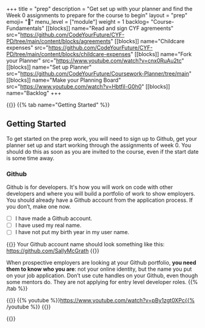 +++
title = "prep"
description = "Get set up with your planner and find the Week 0 assignments to prepare for the course to begin"
layout = "prep"
emoji= "📝"
menu_level = ["module"]
weight = 1
backlog= "Course-Fundamentals"
[[blocks]]
name="Read and sign CYF agremeents"
src="https://github.com/CodeYourFuture/CYF-PD/tree/main/content/blocks/agreements"
[[blocks]]
name="Childcare expenses"
src="https://github.com/CodeYourFuture/CYF-PD/tree/main/content/blocks/childcare-expenses"
[[blocks]]
name="Fork your Planner"
src="https://www.youtube.com/watch?v=cnx0RuAu2tc"
[[blocks]]
name="Set up Planner"
src="https://github.com/CodeYourFuture/Coursework-Planner/tree/main"
[[blocks]]
name="Make your Planning Board"
src="https://www.youtube.com/watch?v=Hbtfil-G0h0"
[[blocks]]
name="Backlog"
+++

{{<tabs name="prep">}}
{{% tab name="Getting Started" %}}

## Getting Started

To get started on the prep work, you will need to sign up to Github, get your planner set up and start working through the assignments of week 0. You should do this as soon as you are invited to the course, even if the start date is some time away.

### Github

Github is for developers. It's how you will work on code with other developers and where you will build a portfolio of work to show employers. You should already have a Github account from the application process. If you don’t, make one now.

- [ ] I have made a Github account.
- [ ] I have used my real name.
- [ ] I have not put my birth year in my user name.

{{<note type="tip" title="Use your name">}}
Your Github account name should look something like this: https://github.com/SallyMcGrath
{{</note>}}

When prospective employers are looking at your Github portfolio, **you need them to know who you are**: not your online identity, but the name you put on your job application. Don’t use cute handles on your Github, even though some mentors do. They are not applying for entry level developer roles.
{{% /tab %}}

{{<tab name="What is GitHub">}}
{{% youtube %}}https://www.youtube.com/watch?v=pBy1zgt0XPc{{% /youtube %}}
{{</tab>}}

{{</tabs>}}
